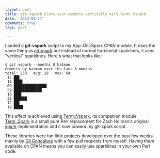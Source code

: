 ```yaml
---
layout: post
title: git-vspark plots your commits vertically with Term::Vspark
date: '2013-03-17'
comments: true
tags: perl

---
```



I added a **git-vspark** script to my App::Git::Spark CPAN module.  It does the
same thing as [git-spark](https://github.com/kablamo/git-spark) but instead of
normal horizontal sparklines, it uses "vertical" sparklines.  Here's what that
looks like:

    $ git vspark --months 8 batman
    Commits by batman over the last 8 months
    total: 233   avg: 29   max: 69
     12 ██▋
     18 ████
     69 ███████████████▏
     59 ████████████▉
     16 ███▌
     28 ██████▏
     12 ██▋
     19 ████▎

This effect is achieved using
[Term::Vspark](https://metacpan.org/module/Term::Vspark).  Its companion module
[Term::Spark](https://metacpan.org/module/Term::Spark) is a small pure Perl
replacement for Zach Holman's original [spark](https://github.com/holman/spark)
implementation and it now powers my git-spark script.  

These libraries were fun little projects developed over the past few weeks
mainly by [Gil Gonçalves](https://github.com/LuRsT) with a few pull requests
from myself.  Having them available on CPAN means you can easily use sparklines
in your own Perl code.  


